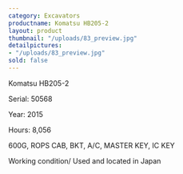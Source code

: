 ```yaml
---
category: Excavators
productname: Komatsu HB205-2
layout: product
thumbnail: "/uploads/83_preview.jpg"
detailpictures:
- "/uploads/83_preview.jpg"
sold: false
---
```


Komatsu HB205-2

Serial:&nbsp;50568

Year:&nbsp;2015

Hours:&nbsp;8,056&nbsp;

600G, ROPS CAB, BKT, A/C, MASTER KEY, IC KEY

Working condition/ Used and located in Japan



